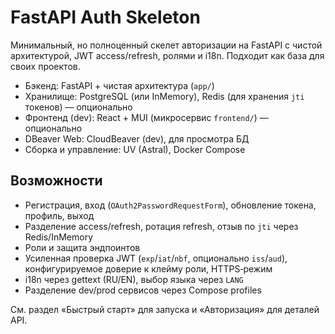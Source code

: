 # FastAPI Auth Skeleton

Минимальный, но полноценный скелет авторизации на FastAPI с чистой архитектурой, JWT access/refresh, ролями и i18n. Подходит как база для своих проектов.

- Бэкенд: FastAPI + чистая архитектура (`app/`)
- Хранилище: PostgreSQL (или InMemory), Redis (для хранения `jti` токенов) — опционально
- Фронтенд (dev): React + MUI (микросервис `frontend/`) — опционально
- DBeaver Web: CloudBeaver (dev), для просмотра БД
- Сборка и управление: UV (Astral), Docker Compose

## Возможности
- Регистрация, вход (`OAuth2PasswordRequestForm`), обновление токена, профиль, выход
- Разделение access/refresh, ротация refresh, отзыв по `jti` через Redis/InMemory
- Роли и защита эндпоинтов
- Усиленная проверка JWT (`exp`/`iat`/`nbf`, опционально `iss`/`aud`), конфигурируемое доверие к клейму роли, HTTPS‑режим
- i18n через gettext (RU/EN), выбор языка через `LANG`
- Разделение dev/prod сервисов через Compose profiles

См. раздел «Быстрый старт» для запуска и «Авторизация» для деталей API.
